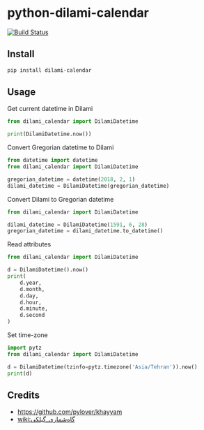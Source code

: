 # python-dilami-calendar

[![Build Status](https://travis-ci.org/Jangal/python-dilami-calendar.svg?branch=master)](https://travis-ci.org/Jangal/python-dilami-calendar)

## Install

```bash
pip install dilami-calendar
```


## Usage


Get current datetime in Dilami

```python
from dilami_calendar import DilamiDatetime

print(DilamiDatetime.now())

```


Convert Gregorian datetime to Dilami

```python
from datetime import datetime
from dilami_calendar import DilamiDatetime

gregorian_datetime = datetime(2018, 2, 1)
dilami_datetime = DilamiDatetime(gregorian_datetime)

```

Convert Dilami to Gregorian datetime


```python
from dilami_calendar import DilamiDatetime

dilami_datetime = DilamiDatetime(1591, 6, 28)
gregorian_datetime = dilami_datetime.to_datetime()
```


Read attributes 

```python
from dilami_calendar import DilamiDatetime

d = DilamiDatetime().now()
print(
    d.year,
    d.month,
    d.day,
    d.hour,
    d.minute,
    d.second
)
```

Set time-zone

```python
import pytz
from dilami_calendar import DilamiDatetime

d = DilamiDatetime(tzinfo=pytz.timezone('Asia/Tehran')).now()
print(d)

```


## Credits
 
- https://github.com/pylover/khayyam
- [wiki:گاه‌شماری_گیلکی](https://fa.wikipedia.org/wiki/%DA%AF%D8%A7%D9%87%E2%80%8C%D8%B4%D9%85%D8%A7%D8%B1%DB%8C_%DA%AF%DB%8C%D9%84%DA%A9%DB%8C)
